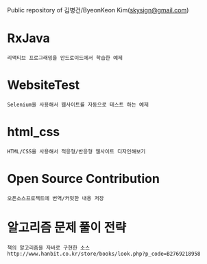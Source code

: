 Public repository of 김병건/ByeonKeon Kim(skysign@gmail.com)

# RxJava
    리액티브 프로그래밍을 안드로이드에서 학습한 예제

# WebsiteTest
    Selenium을 사용해서 웹사이트를 자동으로 테스트 하는 예제

# html_css
    HTML/CSS을 사용해서 적응형/반응형 웹사이트 디자인해보기

# Open Source Contribution
    오픈소스프로젝트에 번역/커밋한 내용 저장

# 알고리즘 문제 풀이 전략
    책의 알고리즘을 자바로 구현한 소스
    http://www.hanbit.co.kr/store/books/look.php?p_code=B2769218958
